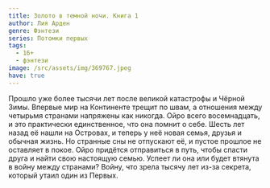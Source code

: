 ```yaml
---
title: Золото в темной ночи. Книга 1
author: Лия Арден
genre: Фэнтези
series: Потомки первых
tags:
  - 16+
  - фэнтези
image: /src/assets/img/369767.jpeg
have: true
---
```

Прошло уже более тысячи лет после великой катастрофы и Чёрной Зимы. Впервые мир на Континенте трещит по швам, а отношения между четырьмя странами напряжены как никогда. Ойро всего восемнадцать, и это практически единственное, что она помнит о себе. Шесть лет назад её нашли на Островах, и теперь у неё новая семья, друзья и обычная жизнь. Но странные сны не отпускают её, и пустое прошлое не оставляет в покое. Ойро придётся отправиться в путь, чтобы спасти друга и найти свою настоящую семью. Успеет ли она или будет втянута в войну между странами? Войну, что зрела тысячу лет из-за секрета, который утаил один из Первых.
